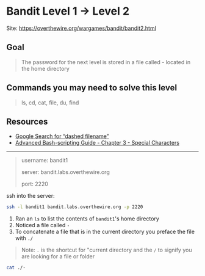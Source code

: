 # Bandit Level 1 → Level 2

Site: https://overthewire.org/wargames/bandit/bandit2.html
## Goal
> The password for the next level is stored in a file called - located in the home directory

## Commands you may need to solve this level
> ls, cd, cat, file, du, find

## Resources
* [Google Search for “dashed filename”](https://www.google.com/search?q=dashed+filename)
* [Advanced Bash-scripting Guide - Chapter 3 - Special Characters](http://tldp.org/LDP/abs/html/special-chars.html)
-----------------

> username: bandit1
>
> server: bandit.labs.overthewire.org
>
> port: 2220

ssh into the server:
```bash
ssh -l bandit1 bandit.labs.overthewire.org -p 2220
```

1. Ran an `ls` to list the contents of `bandit1`'s home directory
2. Noticed a file called `-`
3. To concatenate a file that is in the current directory you preface the file with `./`
> Note:
> `.` is the shortcut for "current directory and the `/` to signify you are looking for a file or folder
```bash
cat ./-
```

